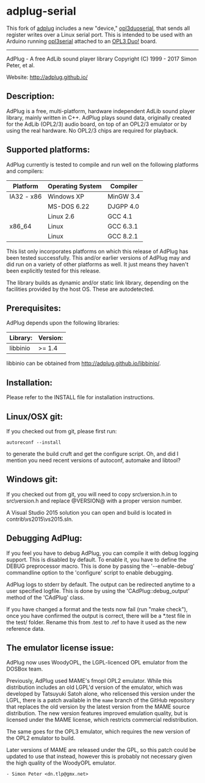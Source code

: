 # adplug-serial

This fork of [adplug] includes a new "device," [opl3duoserial], that sends all
register writes over a Linux serial port. This is intended to be used with an
Arduino running [opl3serial] attached to an [OPL3 Duo!] board.

[adplug]: https://github.com/adplug/adplug
[opl3duoserial]: src/opl3duoserial.cpp
[opl3serial]: https://github.com/cknave/opl3serial
[OPL3 Duo!]: https://cheerful.nl/OPL3Duo/index.html

---

AdPlug - A free AdLib sound player library
Copyright (C) 1999 - 2017 Simon Peter, et al.

Website: http://adplug.github.io/

Description:
------------
AdPlug is a free, multi-platform, hardware independent AdLib sound
player library, mainly written in C++. AdPlug plays sound data,
originally created for the AdLib (OPL2/3) audio board, on top of an
OPL2/3 emulator or by using the real hardware. No OPL2/3 chips are
required for playback.

Supported platforms:
--------------------
AdPlug currently is tested to compile and run well on the following
platforms and compilers:

| Platform | Operating System | Compiler   |
| -------- | ---------------- | ---------- |
|IA32 - x86| Windows XP       |  MinGW 3.4 |
|          | MS-DOS 6.22      |  DJGPP 4.0 |
|          | Linux 2.6        |  GCC 4.1   |
|x86_64    | Linux            |  GCC 6.3.1 |
|          | Linux            |  GCC 8.2.1 |

This list only incorporates platforms on which this release of AdPlug has
been tested successfully. This and/or earlier versions of AdPlug may and did
run on a variety of other platforms as well. It just means they haven't been
explicitly tested for this release.

The library builds as dynamic and/or static link library, depending on
the facilities provided by the host OS. These are autodetected.

Prerequisites:
--------------
AdPlug depends upon the following libraries:

|Library:|Version:|
|--------|--------|
|libbinio|>= 1.4  |

libbinio can be obtained from http://adplug.github.io/libbinio/.

Installation:
-------------
Please refer to the INSTALL file for installation instructions.

Linux/OSX git:
--------------
If you checked out from git, please first run:

    autoreconf --install

to generate the build cruft and get the configure script. Oh, and did I
mention you need recent versions of autoconf, automake and libtool?

Windows git:
------------
If you checked out from git, you will need to copy src\version.h.in to
src\version.h and replace @VERSION@ with a proper version number.

A Visual Studio 2015 solution you can open and build is located in
contrib\vs2015\vs2015.sln.

Debugging AdPlug:
-----------------
If you feel you have to debug AdPlug, you can compile it with debug logging
support. This is disabled by default. To enable it, you have to define the
DEBUG preprocessor macro. This is done by passing the '--enable-debug'
commandline option to the 'configure' script to enable debugging.

AdPlug logs to stderr by default. The output can be redirected anytime to a
user specified logfile. This is done by using the 'CAdPlug::debug_output'
method of the 'CAdPlug' class.

If you have changed a format and the tests now fail (run "make check"), once
you have confirmed the output is correct, there will be a *.test file in the
test/ folder.  Rename this from .test to .ref to have it used as the new
reference data.

The emulator license issue:
---------------------------
AdPlug now uses WoodyOPL, the LGPL-licenced OPL emulator from the DOSBox
team.

Previously, AdPlug used MAME's fmopl OPL2 emulator. While this distribution
includes an old LGPL'd version of the emulator, which was developed by
Tatsuyuki Satoh alone, who relicensed this version under the LGPL, there is
a patch available in the `mame` branch of the GitHub repository
that replaces the old version by the latest version from the MAME source
distribution. The new version features improved emulation quality, but is
licensed under the MAME license, which restricts commercial redistribution.

The same goes for the OPL3 emulator, which requires the new version of
the OPL2 emulator to build.

Later versions of MAME are released under the GPL, so this patch could be
updated to use that instead, however this is probably not necessary given
the high quality of the WoodyOPL emulator.

	- Simon Peter <dn.tlp@gmx.net>
